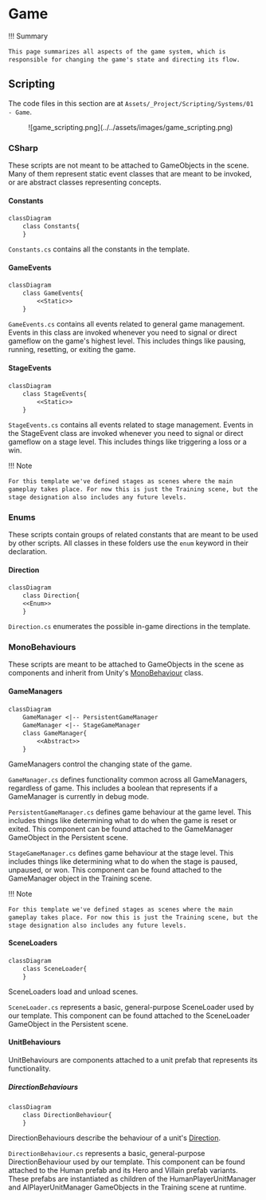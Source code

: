 # Game

!!! Summary

    This page summarizes all aspects of the game system, which is responsible for changing the game's state and directing its flow.

## Scripting

The code files in this section are at `Assets/_Project/Scripting/Systems/01 - Game`.

<figure markdown="span">
    ![game_scripting.png](../../assets/images/game_scripting.png)
</figure>

### CSharp

These scripts are not meant to be attached to GameObjects in the scene. Many of them represent static event classes that are meant to be invoked, or are abstract classes representing concepts.

#### Constants

``` mermaid
classDiagram
    class Constants{
    }
```

`Constants.cs` contains all the constants in the template.

#### GameEvents

``` mermaid
classDiagram
    class GameEvents{
        <<Static>>
    }
```

`GameEvents.cs` contains all events related to general game management. Events in this class are invoked whenever you need to signal or direct gameflow on the game's highest level. This includes things like pausing, running, resetting, or exiting the game.

#### StageEvents

``` mermaid
classDiagram
    class StageEvents{
        <<Static>>
    }
```

`StageEvents.cs` contains all events related to stage management. Events in the StageEvent class are invoked whenever you need to signal or direct gameflow on a stage level. This includes things like triggering a loss or a win.

!!! Note

    For this template we've defined stages as scenes where the main gameplay takes place. For now this is just the Training scene, but the stage designation also includes any future levels.

### Enums

These scripts contain groups of related constants that are meant to be used by other scripts. All classes in these folders use the `enum` keyword in their declaration.

#### Direction

``` mermaid
classDiagram
    class Direction{
    <<Enum>>
    }
```

`Direction.cs` enumerates the possible in-game directions in the template.

### MonoBehaviours

These scripts are meant to be attached to GameObjects in the scene as components and inherit from Unity's [MonoBehaviour](https://docs.unity3d.com/6000.0/Documentation/Manual/class-MonoBehaviour.html) class.

#### GameManagers

``` mermaid
classDiagram
    GameManager <|-- PersistentGameManager
    GameManager <|-- StageGameManager
    class GameManager{
        <<Abstract>>
    }
```

GameManagers control the changing state of the game.

`GameManager.cs` defines functionality common across all GameManagers, regardless of game. This includes a boolean that represents if a GameManager is currently in debug mode.

`PersistentGameManager.cs` defines game behaviour at the game level. This includes things like determining what to do when the game is reset or exited. This component can be found attached to the GameManager GameObject in the Persistent scene.

`StageGameManager.cs` defines game behaviour at the stage level. This includes things like determining what to do when the stage is paused, unpaused, or won. This component can be found attached to the GameManager object in the Training scene.

!!! Note

    For this template we've defined stages as scenes where the main gameplay takes place. For now this is just the Training scene, but the stage designation also includes any future levels.

#### SceneLoaders

``` mermaid
classDiagram
    class SceneLoader{
    }
```

SceneLoaders load and unload scenes.

`SceneLoader.cs` represents a basic, general-purpose SceneLoader used by our template. This component can be found attached to the SceneLoader GameObject in the Persistent scene.

#### UnitBehaviours

UnitBehaviours are components attached to a unit prefab that represents its functionality.

##### DirectionBehaviours

``` mermaid
classDiagram
    class DirectionBehaviour{
    }
```

DirectionBehaviours describe the behaviour of a unit's [Direction](game.md#direction).

`DirectionBehaviour.cs` represents a basic, general-purpose DirectionBehaviour used by our template. This component can be found attached to the Human prefab and its Hero and Villain prefab variants. These prefabs are instantiated as children of the HumanPlayerUnitManager and AIPlayerUnitManager GameObjects in the Training scene at runtime.